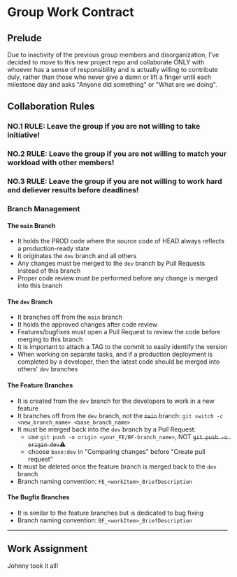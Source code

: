 # Group Work Contract

## Prelude

Due to inactivity of the previous group members and disorganization, I've decided to move to this new project repo and collaborate ONLY with whoever has a sense of responsibility and is actually willing to contribute duly, rather than those who never give a damn or lift a finger until each milestone day and asks "Anyone did something" or "What are we doing".

## Collaboration Rules

### NO.1 RULE: Leave the group if you are not willing to take initiative!
### NO.2 RULE: Leave the group if you are not willing to match your workload with other members!
### NO.3 RULE: Leave the group if you are not willing to work hard and deliever results before deadlines!

### Branch Management

#### The `main` Branch

- It holds the PROD code where the source code of HEAD always reflects a production-ready state
- It originates the `dev` branch and all others
- Any changes must be merged to the `dev` branch by Pull Requests instead of this branch
- Proper code review must be performed before any change is merged into this branch

#### The `dev` Branch

- It branches off from the `main` branch
- It holds the approved changes after code review
- Features/bugfixes must open a Pull Request to review the code before merging to this branch
- It is important to attach a TAG to the commit to easily identify the version
- When working on separate tasks, and if a production deployment is completed by a developer, then the latest code should be merged into others' `dev` branches

#### The Feature Branches

- It is created from the `dev` branch for the developers to work in a new feature
- It branches off from the `dev` branch, not the ~~`main`~~ branch: `git switch -c <new_branch_name> <base_branch_name>`
- It must be merged back into the `dev` branch by a Pull Request: 
  - use `git push -o origin <your_FE/BF-branch_name>`, NOT ~~`git push -o origin dev`~~⚠️
  - choose `base:dev` in "Comparing changes" before "Create pull request"
- It must be deleted once the feature branch is merged back to the `dev` branch
- Branch naming convention: `FE_<workItem>_BriefDescription`

#### The Bugfix Branches

- It is similar to the feature branches but is dedicated to bug fixing
- Branch naming convention: `BF_<workItem>_BriefDescription`

----

## Work Assignment
Johnny took it all!
